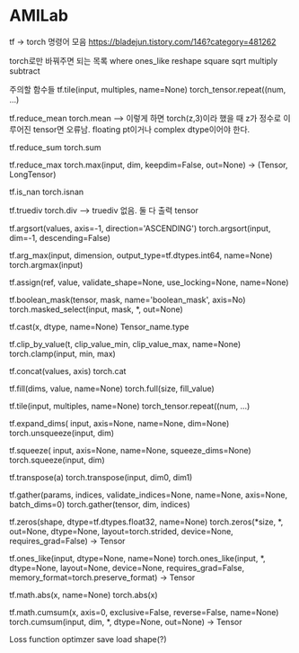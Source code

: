 # AMILab

tf -> torch 명령어 모음
https://bladejun.tistory.com/146?category=481262

torch로만 바꿔주면 되는 목록
where
ones_like
reshape
square
sqrt
multiply
subtract



주의할 함수들
tf.tile(input, multiples, name=None)
torch_tensor.repeat((num, ...)

tf.reduce_mean
torch.mean --> 이렇게 하면 torch(z,3)이라 했을 때 z가 정수로 이루어진 tensor면 오류남. floating pt이거나 complex dtype이어야 한다.

tf.reduce_sum
torch.sum

tf.reduce_max
torch.max(input, dim, keepdim=False, out=None) -> (Tensor, LongTensor)

tf.is_nan
torch.isnan

tf.truediv
torch.div --> truediv 없음. 둘 다 출력 tensor

tf.argsort(values, axis=-1, direction='ASCENDING')
torch.argsort(input, dim=-1, descending=False) 

tf.arg_max(input, dimension, output_type=tf.dtypes.int64, name=None)
torch.argmax(input)

tf.assign(ref, value, validate_shape=None, use_locking=None, name=None)

tf.boolean_mask(tensor, mask, name='boolean_mask', axis=No)
torch.masked_select(input, mask, *, out=None)

tf.cast(x, dtype, name=None)
Tensor_name.type

tf.clip_by_value(t, clip_value_min, clip_value_max, name=None)
torch.clamp(input, min, max)

tf.concat(values, axis)
torch.cat

tf.fill(dims, value, name=None)
torch.full(size, fill_value)

tf.tile(input, multiples, name=None)
torch_tensor.repeat((num, ...)

tf.expand_dims( input, axis=None, name=None, dim=None)
torch.unsqueeze(input, dim)

tf.squeeze( input, axis=None, name=None, squeeze_dims=None)
torch.squeeze(input, dim)

tf.transpose(a)
torch.transpose(input, dim0, dim1)

tf.gather(params, indices, validate_indices=None, name=None, axis=None, batch_dims=0)
torch.gather(tensor, dim, indices)

tf.zeros(shape, dtype=tf.dtypes.float32, name=None)
torch.zeros(*size, *, out=None, dtype=None, layout=torch.strided, device=None, requires_grad=False) → Tensor

tf.ones_like(input, dtype=None, name=None)
torch.ones_like(input, *, dtype=None, layout=None, device=None, requires_grad=False, memory_format=torch.preserve_format) → Tensor

tf.math.abs(x, name=None)
torch.abs(x)

tf.math.cumsum(x, axis=0, exclusive=False, reverse=False, name=None)
torch.cumsum(input, dim, *, dtype=None, out=None) → Tensor


Loss function
optimzer
save
load
shape(?)
